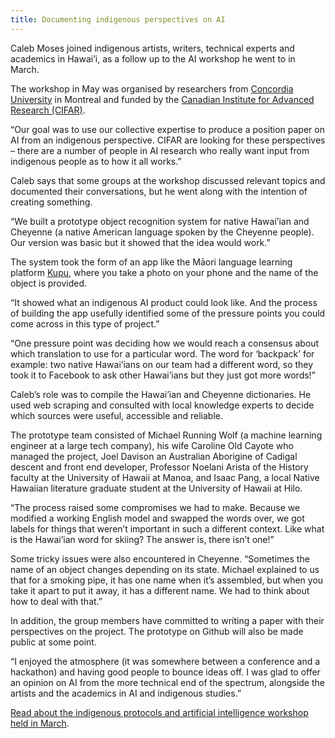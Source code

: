 ```yaml
---
title: Documenting indigenous perspectives on AI
---
```

Caleb Moses joined indigenous artists, writers, technical experts and academics in Hawai’i, as a follow up to the AI workshop he went to in March.

<!--more-->

The workshop in May was organised by researchers from [Concordia University](https://www.concordia.ca/) in Montreal and funded by the [Canadian Institute for Advanced Research (CIFAR)](https://www.cifar.ca/).

“Our goal was to use our collective expertise to produce a position paper on AI from an indigenous perspective. CIFAR are looking for these perspectives – there are a number of people in AI research who really want input from indigenous people as to how it all works.”

Caleb says that some groups at the workshop discussed relevant topics and documented their conversations, but he went along with the intention of creating something.

“We built a prototype object recognition system for native Hawai’ian and Cheyenne (a native American language spoken by the Cheyenne people). Our version was basic but it showed that the idea would work.”

The system took the form of an app like the Māori language learning platform [Kupu](https://www.sparknz.co.nz/news/Spark_launches_Kupu/), where you take a photo on your phone and the name of the object is provided.

“It showed what an indigenous AI product could look like. And the process of building the app usefully identified some of the pressure points you could come across in this type of project.”

“One pressure point was deciding how we would reach a consensus about which translation to use for a particular word. The word for ‘backpack’ for example: two native Hawai’ians on our team had a different word, so they took it to Facebook to ask other Hawai’ians but they just got more words!”

Caleb’s role was to compile the Hawai’ian and Cheyenne dictionaries. He used web scraping and consulted with local knowledge experts to decide which sources were useful, accessible and reliable.

The prototype team consisted of Michael Running Wolf (a machine learning engineer at a large tech company), his wife Caroline Old Cayote who managed the project, Joel Davison an Australian Aborigine of Cadigal descent and front end developer, Professor Noelani Arista of the History faculty at the University of Hawaii at Manoa, and Isaac Pang, a local Native Hawaiian literature graduate student at the University of Hawaii at Hilo.

“The process raised some compromises we had to make. Because we modified a working English model and swapped the words over, we got labels for things that weren’t important in such a different context. Like what is the Hawai’ian word for skiing? The answer is, there isn’t one!”

Some tricky issues were also encountered in Cheyenne. “Sometimes the name of an object changes depending on its state. Michael explained to us that for a smoking pipe, it has one name when it’s assembled, but when you take it apart to put it away, it has a different name. We had to think about how to deal with that.”

In addition, the group members have committed to writing a paper with their perspectives on the project. The prototype on Github will also be made public at some point.

“I enjoyed the atmosphere (it was somewhere between a conference and a hackathon) and having good people to bounce ideas off. I was glad to offer an opinion on AI from the more technical end of the spectrum, alongside the artists and the academics in AI and indigenous studies.”

[Read about the indigenous protocols and artificial intelligence workshop held in March](https://www.dragonfly.co.nz/news/2019-04-17-caleb-hawaii.html).
